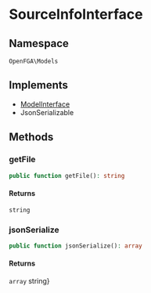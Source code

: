 # SourceInfoInterface


## Namespace
`OpenFGA\Models`

## Implements
* [ModelInterface](Models/ModelInterface.md)
* JsonSerializable

## Methods
### getFile

```php
public function getFile(): string
```



#### Returns
`string` 

### jsonSerialize

```php
public function jsonSerialize(): array
```



#### Returns
`array` string}

